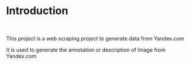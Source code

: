 <h1>Introduction</h1>
<br/>
<p>This project is a web scraping project to generate data from Yandex.com</p>
<p>It is used to generate the annotation or description of Image from Yandex.com</p>
